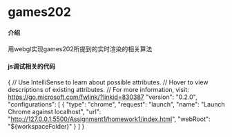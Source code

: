 # games202

#### 介绍
用webgl实现games202所提到的实时渲染的相关算法

#### js调试相关的代码
{
    // Use IntelliSense to learn about possible attributes.
    // Hover to view descriptions of existing attributes.
    // For more information, visit: https://go.microsoft.com/fwlink/?linkid=830387
    "version": "0.2.0",
    "configurations": [
        {
            "type": "chrome",
            "request": "launch",
            "name": "Launch Chrome against localhost",
            "url": "http://127.0.0.1:5500/Assignment1/homework1/index.html",
            "webRoot": "${workspaceFolder}"
        }
    ]
}


